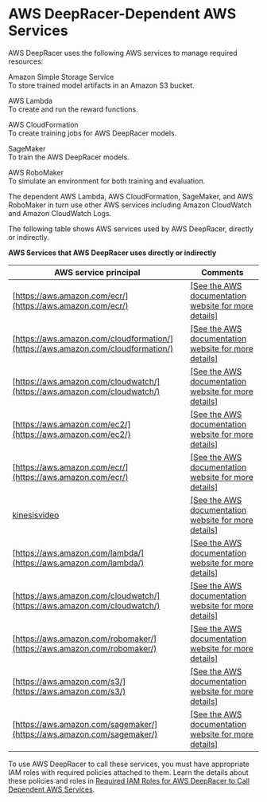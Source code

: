 # AWS DeepRacer\-Dependent AWS Services<a name="deepracer-dependent-aws-services"></a>

 AWS DeepRacer uses the following AWS services to manage required resources:

Amazon Simple Storage Service  
To store trained model artifacts in an Amazon S3 bucket\. 

AWS Lambda  
To create and run the reward functions\. 

AWS CloudFormation  
To create training jobs for AWS DeepRacer models\.

SageMaker  
To train the AWS DeepRacer models\.

AWS RoboMaker  
To simulate an environment for both training and evaluation\.

 The dependent AWS Lambda, AWS CloudFormation, SageMaker, and AWS RoboMaker in turn use other AWS services including Amazon CloudWatch and Amazon CloudWatch Logs\. 

The following table shows AWS services used by AWS DeepRacer, directly or indirectly\.


**AWS Services that AWS DeepRacer uses directly or indirectly**  

| AWS service principal | Comments | 
| --- | --- | 
| [https://aws.amazon.com/ecr/](https://aws.amazon.com/ecr/) |  [\[See the AWS documentation website for more details\]](http://docs.aws.amazon.com/deepracer/latest/developerguide/deepracer-dependent-aws-services.html)  | 
| [https://aws.amazon.com/cloudformation/](https://aws.amazon.com/cloudformation/) |  [\[See the AWS documentation website for more details\]](http://docs.aws.amazon.com/deepracer/latest/developerguide/deepracer-dependent-aws-services.html)  | 
| [https://aws.amazon.com/cloudwatch/](https://aws.amazon.com/cloudwatch/) |  [\[See the AWS documentation website for more details\]](http://docs.aws.amazon.com/deepracer/latest/developerguide/deepracer-dependent-aws-services.html)  | 
| [https://aws.amazon.com/ec2/](https://aws.amazon.com/ec2/) |  [\[See the AWS documentation website for more details\]](http://docs.aws.amazon.com/deepracer/latest/developerguide/deepracer-dependent-aws-services.html)  | 
| [https://aws.amazon.com/ecr/](https://aws.amazon.com/ecr/) |  [\[See the AWS documentation website for more details\]](http://docs.aws.amazon.com/deepracer/latest/developerguide/deepracer-dependent-aws-services.html)  | 
| [kinesisvideo](https://aws.amazon.com/kinesis/video-streams/) |  [\[See the AWS documentation website for more details\]](http://docs.aws.amazon.com/deepracer/latest/developerguide/deepracer-dependent-aws-services.html)  | 
| [https://aws.amazon.com/lambda/](https://aws.amazon.com/lambda/) |  [\[See the AWS documentation website for more details\]](http://docs.aws.amazon.com/deepracer/latest/developerguide/deepracer-dependent-aws-services.html)  | 
| [https://aws.amazon.com/cloudwatch/](https://aws.amazon.com/cloudwatch/) |  [\[See the AWS documentation website for more details\]](http://docs.aws.amazon.com/deepracer/latest/developerguide/deepracer-dependent-aws-services.html)  | 
| [https://aws.amazon.com/robomaker/](https://aws.amazon.com/robomaker/) |  [\[See the AWS documentation website for more details\]](http://docs.aws.amazon.com/deepracer/latest/developerguide/deepracer-dependent-aws-services.html)  | 
| [https://aws.amazon.com/s3/](https://aws.amazon.com/s3/) |  [\[See the AWS documentation website for more details\]](http://docs.aws.amazon.com/deepracer/latest/developerguide/deepracer-dependent-aws-services.html)  | 
| [https://aws.amazon.com/sagemaker/](https://aws.amazon.com/sagemaker/) |  [\[See the AWS documentation website for more details\]](http://docs.aws.amazon.com/deepracer/latest/developerguide/deepracer-dependent-aws-services.html)  | 

 To use AWS DeepRacer to call these services, you must have appropriate IAM roles with required policies attached to them\. Learn the details about these policies and roles in [Required IAM Roles for AWS DeepRacer to Call Dependent AWS Services](deepracer-understand-required-permissions-and-iam-roles.md)\. 